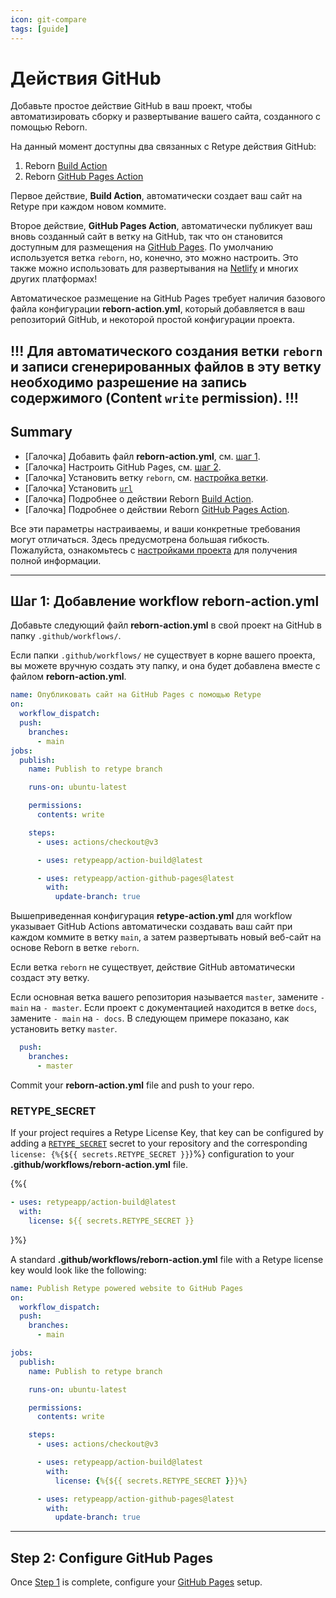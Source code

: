 ```yaml
---
icon: git-compare
tags: [guide]
---
```

# Действия GitHub 

Добавьте простое действие GitHub в ваш проект, чтобы автоматизировать сборку и развертывание вашего сайта, созданного с помощью Reborn.

На данный момент доступны два связанных с Retype действия GitHub:

1. Reborn [Build Action](https://github.com/rebornapp/action-build)
2. Reborn [GitHub Pages Action](https://github.com/rebornapp/action-github-pages)

Первое действие, **Build Action**, автоматически создает ваш сайт на Retype при каждом новом коммите.

Второе действие, **GitHub Pages Action**, автоматически публикует ваш вновь созданный сайт в ветку на GitHub, так что он становится доступным для размещения на [GitHub Pages](https://pages.github.com/). По умолчанию используется ветка `reborn`, но, конечно, это можно настроить. Это также можно использовать для развертывания на [Netlify](https://www.netlify.com/) и многих других платформах!

Автоматическое размещение на GitHub Pages требует наличия базового файла конфигурации **reborn-action.yml**, который добавляется в ваш репозиторий GitHub, и некоторой простой конфигурации проекта.

!!!
Для автоматического создания ветки `reborn` и записи сгенерированных файлов в эту ветку необходимо разрешение на запись содержимого (Content `write` permission).
!!!
---

## Summary

- [Галочка] Добавить файл **reborn-action.yml**, см. [шаг 1](#step-1-add-retype-actionyml-workflow).
- [Галочка] Настроить GitHub Pages, см. [шаг 2](/hosting/github-pages.md#step-2-configure-github-pages).
- [Галочка] Установить ветку `reborn`, см. [настройка ветки](/hosting/github-pages.md#pick-a-branch).
- [Галочка] Установить [`url`](/hosting/github-pages.md#set-a-url)
- [Галочка] Подробнее о действии Reborn [Build Action](https://github.com/retypeapp/action-build).
- [Галочка] Подробнее о действии Reborn [GitHub Pages Action](https://github.com/retypeapp/action-github-pages).

Все эти параметры настраиваемы, и ваши конкретные требования могут отличаться. Здесь предусмотрена большая гибкость. Пожалуйста, ознакомьтесь с [настройками проекта](/configuration/project.md) для получения полной информации.

---

## Шаг 1: Добавление workflow **reborn-action.yml**

Добавьте следующий файл **reborn-action.yml** в свой проект на GitHub в папку `.github/workflows/`.

Если папки `.github/workflows/` не существует в корне вашего проекта, вы можете вручную создать эту папку, и она будет добавлена вместе с файлом **reborn-action.yml**.

```yml .github/workflows/reborn-action.yml
name: Опубликовать сайт на GitHub Pages с помощью Retype
on:
  workflow_dispatch:
  push:
    branches:
      - main
jobs:
  publish:
    name: Publish to retype branch

    runs-on: ubuntu-latest

    permissions:
      contents: write

    steps:
      - uses: actions/checkout@v3

      - uses: retypeapp/action-build@latest

      - uses: retypeapp/action-github-pages@latest
        with:
          update-branch: true
```

Вышеприведенная конфигурация **retype-action.yml** для workflow указывает GitHub Actions автоматически создавать ваш сайт при каждом коммите в ветку `main`, а затем развертывать новый веб-сайт на основе Reborn в ветке `reborn`.

Если ветка `reborn` не существует, действие GitHub автоматически создаст эту ветку.

Если основная ветка вашего репозитория называется `master`, замените `- main` на `- master`. Если проект с документацией находится в ветке `docs`, замените `- main` на `- docs`. В следующем примере показано, как установить ветку `master`.

```yml
  push:
    branches:
      - master
```

Commit your **reborn-action.yml** file and push to your repo.

### RETYPE_SECRET

If your project requires a Retype License Key, that key can be configured by adding a [`RETYPE_SECRET`](../configuration/envvars.md/#retype_secret) secret to your repository and the corresponding `license: {%{${{ secrets.RETYPE_SECRET }}`}%} configuration to your **.github/workflows/reborn-action.yml** file.

{%{
```yml
- uses: retypeapp/action-build@latest
  with:
    license: ${{ secrets.RETYPE_SECRET }}
```
}%}

A standard **.github/workflows/reborn-action.yml** file with a Retype license key would look like the following:

```yml .github/workflows/reborn-action.yml
name: Publish Retype powered website to GitHub Pages
on:
  workflow_dispatch:
  push:
    branches:
      - main

jobs:
  publish:
    name: Publish to retype branch

    runs-on: ubuntu-latest

    permissions:
      contents: write

    steps:
      - uses: actions/checkout@v3

      - uses: retypeapp/action-build@latest
        with:
          license: {%{${{ secrets.RETYPE_SECRET }}}%}

      - uses: retypeapp/action-github-pages@latest
        with:
          update-branch: true
```

---

## Step 2: Configure GitHub Pages

Once [Step 1](#step-1-add-retype-actionyml-workflow) is complete, configure your [GitHub Pages](/hosting/github-pages.md#step-2-configure-github-pages) setup.